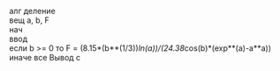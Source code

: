 алг деление  
вещ a, b, F  
нач  
ввод  
если b >= 0 то
  F = (8.15*(b**(1/3))*ln(a))/(24.38*cos(b)*(exp**(a)-a**a))
иначе
  все
Вывод c

